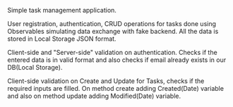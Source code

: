 Simple task management application.

User registration, authentication, CRUD operations for tasks done using Observables simulating data exchange with fake backend.
All the data is stored in Local Storage JSON format.

Client-side and "Server-side" validation on authentication. Checks if the entered data is in valid format and also checks if email already exists in our DB(Local Storage).

Client-side validation on Create and Update for Tasks, checks if the required inputs are filled. 
On method create adding Created(Date) variable and also on method update adding Modified(Date) variable.
